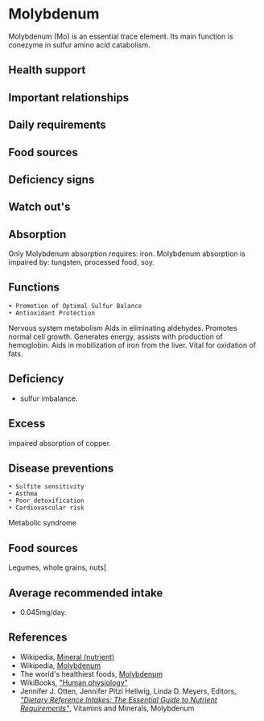 # Molybdenum
Molybdenum (Mo) is an essential trace element. Its main function is conezyme in sulfur amino acid catabolism.

## Health support

## Important relationships

## Daily requirements

## Food sources

## Deficiency signs

## Watch out's

## Absorption
Only 
Molybdenum absorption requires: iron.
Molybdenum absorption is impaired by: tungsten, processed food, soy.

## Functions
	• Promotion of Optimal Sulfur Balance
	• Antioxidant Protection
Nervous system metabolism
 Aids in eliminating aldehydes. Promotes normal cell growth. Generates energy, assists with production of hemoglobin. Aids in mobilization of iron from the liver. Vital for oxidation of fats.

## Deficiency
- sulfur imbalance.

## Excess
impaired absorption of copper.

## Disease preventions
	• Sulfite sensitivity
	• Asthma
	• Poor detoxification
	• Cardiovascular risk
Metabolic syndrome

## Food sources
Legumes, whole grains, nuts[

## Average recommended intake
- 0.045mg/day.

## References
- Wikipedia, [Mineral (nutrient)](https://en.wikipedia.org/wiki/Mineral_(nutrient))
- Wikipedia, [Molybdenum](https://en.wikipedia.org/wiki/Molybdenum)
- The world's healthiest foods, [Molybdenum](http://www.whfoods.com/genpage.php?tname=nutrient&dbid=128)
- WikiBooks, ["Human physiology"](https://en.wikibooks.org/wiki/Human_Physiology/Nutrition#Minerals)
- Jennifer J. Otten, Jennifer Pitzi Hellwig, Linda D. Meyers, Editors, [_"Dietary Reference Intakes: The Essential Guide to Nutrient Requirements"_](https://www.amazon.com/Dietary-Reference-Intakes-Essential-Requirements/dp/0309157420), Vitamins and Minerals, Molybdenum